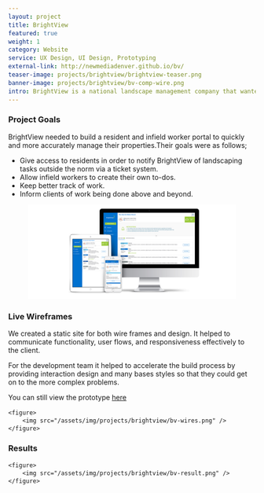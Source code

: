 ```yaml
---
layout: project
title: BrightView
featured: true
weight: 1
category: Website
service: UX Design, UI Design, Prototyping
external-link: http://newmediadenver.github.io/bv/
teaser-image: projects/brightview/brightview-teaser.png
banner-image: projects/brightview/bv-comp-wire.png
intro: BrightView is a national landscape management company that wanted to incorporate a ticket system into their product offerings. We designed and built a complete interactive prototype incorporating wire-frames, user flows and interactions.
---
```


<div class="row">
  <h3>Project Goals</h3>
  <p>BrightView needed to build a resident and infield worker portal to quickly and more accurately manage their properties.Their goals were as follows;</p>
  <ul>
    <li>Give access to residents in order to notify BrightView of landscaping tasks outside the norm via a ticket system.</li>
    <li>Allow infield workers to create their own to-dos.</li>
    <li>Keep better track of work.</li>
    <li>Inform clients of work being done above and beyond.</li>
  </ul>
  <figure>
    <img src="/assets/img/projects/brightview/bv-banner.jpg" />
  </figure>
</div>

<div class="row">
  <h3>Live Wireframes</h3>
  <p>We created a static site for both wire frames and design. It helped to communicate functionality, user flows, and responsiveness effectively to the client.</p>
  <p>For the development team it helped to accelerate the build process by providing interaction design and many bases styles so that they could get on to the more complex problems.</p>
  <p>You can still view the prototype <a class="hover-up" href="http://newmediadenver.github.io/bv">here</a></p>

	<figure>
		<img src="/assets/img/projects/brightview/bv-wires.png" />
	</figure>
</div>

<div class="row">
	<h3>Results</h3>

	<figure>
		<img src="/assets/img/projects/brightview/bv-result.png" />
	</figure>
</div>

